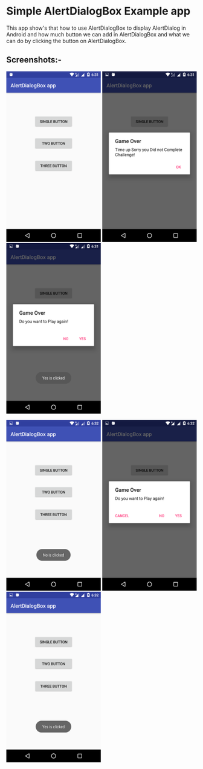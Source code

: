 # Simple AlertDialogBox Example app

This app show's that how to use AlertDialogBox to display AlertDialog in Android and how much button we can add in AlertDialogBox and 
what we can do by clicking the button on AlertDialogBox.

## Screenshots:-

<img src="Screenshots/Screenshot_20180808-183146.png" width="250" height="450" /> <img src="Screenshots/Screenshot_20180808-183151.png" width="250" height="450" /> <img src="Screenshots/Screenshot_20180808-183156.png" width="250" height="450" />

<img src="Screenshots/Screenshot_20180808-183201.png" width="250" height="450" /> <img src="Screenshots/Screenshot_20180808-183210.png" width="250" height="450" /> <img src="Screenshots/Screenshot_20180808-183213.png" width="250" height="450" />
